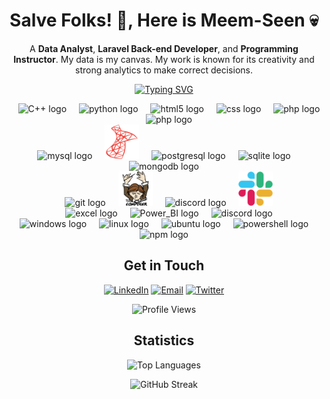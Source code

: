 <h1 align= "center"><b>Salve Folks! 👾, Here is Meem-Seen 💀</b></h1>
<div align= "center">
  
A **Data Analyst**, **Laravel Back-end Developer**, and **Programming Instructor**. My data is my canvas.
My work is known for its creativity and strong analytics to make correct decisions.



[![Typing SVG](https://readme-typing-svg.demolab.com?font=Aref+Ruqaa&size=40&pause=1000&color=00F737&center=true&vCenter=true&width=435&height=55&lines=%D9%85%D9%80%D9%8A%D9%80%D9%85+%D8%B3%D9%8A%D9%80%D9%86)](https://git.io/typing-svg)


</div>  

<div align="center" >
    <img width="12" />
    <img src="https://skillicons.dev/icons?i=cpp" height="55" alt="C++ logo"  />
    <img width="12" />
    <img src="https://skillicons.dev/icons?i=py" height="55" alt="python logo"  />
    <img width="12" />
    <img src="https://skillicons.dev/icons?i=html" height="55" alt="html5 logo"  />
    <img width="12" />
    <img src="https://skillicons.dev/icons?i=css" height="55" alt="css logo"  />
    <img width="12" />
    <img src="https://skillicons.dev/icons?i=php" height="55" alt="php logo"  />
    <img width="12" />
    <img src="https://skillicons.dev/icons?i=laravel" height="55" alt="php logo"  />
</div>
<div align="center">
    <img width="12" />
    <img src="https://skillicons.dev/icons?i=mysql" height="55" alt="mysql logo"  />
    <img width="12" />
    <img src="https://github.com/devicons/devicon/blob/master/icons/microsoftsqlserver/microsoftsqlserver-plain.svg" height="55" alt="mssql logo"  />
    <img width="12" />
    <img src="https://skillicons.dev/icons?i=postgres" height="55" alt="postgresql logo"  />
    <img width="12" />
    <img src="https://skillicons.dev/icons?i=sqlite" height="55" alt="sqlite logo"  />
    <img width="12" />
    <img src="https://skillicons.dev/icons?i=mongodb" height="55" alt="mongodb logo"/>
<div align="center">
    <img width="12" />
    <img src="https://skillicons.dev/icons?i=git" height="55" alt="git logo"/>
    <img width="12" />
    <img src="https://github.com/devicons/devicon/blob/master/icons/composer/composer-original.svg" height="55" alt="composer logo"/>
    <img width="12" />
    <img src="https://skillicons.dev/icons?i=discord" height="55" alt="discord logo"/>
    <img width="12" />
    <img src="https://github.com/devicons/devicon/blob/master/icons/slack/slack-original.svg" height="55" alt="slack logo"/>
</div>
<div align="center">
    <img width="12" />
    <img src="https://github.com/sempostma/office365-icons/blob/master/png/64/excel.png" height="55" alt="excel logo"/>
    <img width="12" />
    <img src="https://upload.wikimedia.org/wikipedia/commons/c/cf/New_Power_BI_Logo.svg" height="55" alt="Power_BI logo"/>
    <img width="12" />
    <img src="https://user-images.githubusercontent.com/57473810/120269504-f312f480-c275-11eb-9c0a-46255b2dc752.png" height="55" alt="discord logo"/>
</div>
<div align="center">
    <img width="12" />
    <img src="https://skillicons.dev/icons?i=windows" height="55" alt="windows logo"/>
    <img width="12" />
    <img src="https://skillicons.dev/icons?i=linux" height="55" alt="linux logo"/>
    <img width="12" />
    <img src="https://skillicons.dev/icons?i=ubuntu" height="55" alt="ubuntu logo"/>
    <img width="12" />
    <img src="https://skillicons.dev/icons?i=powershell" height="55" alt="powershell logo"/>
    <img width="12" />
    <img src="https://skillicons.dev/icons?i=npm" height="55" alt="npm logo"/>
</div>

## Get in Touch
[![LinkedIn](https://img.shields.io/badge/LinkedIn-0077B5?style=for-the-badge&logo=linkedin&logoColor=white)](https://www.linkedin.com/in/meemseen)
[![Email](https://img.shields.io/badge/Email-D14836?style=for-the-badge&logo=gmail&logoColor=white)](mailto:mohamedselim.div@gmail.com)
[![Twitter](https://img.shields.io/badge/Twitter-1DA1F2?style=for-the-badge&logo=twitter&logoColor=white)](https://x.com/MoHaMeDASeliM9)

![Profile Views](https://komarev.com/ghpvc/?username=Mohamedselim2&color=brightgreen)


## Statistics 
<!-- ![GitHub Stats](https://github-readme-stats.vercel.app/api?username=Mohamedselim2&show_icons=true&theme=radical)  -->

![Top Languages](https://github-readme-stats.vercel.app/api/top-langs/?username=Mohamedselim2&theme=vision-friendly-dark)


  <img src="https://github-readme-streak-stats.herokuapp.com/?user=Mohamedselim2&theme=vision-friendly-dark" alt="GitHub Streak" />

</div>
